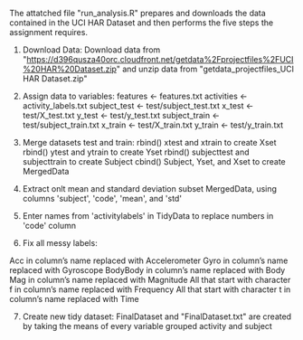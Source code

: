 
The attatched file "run_analysis.R" prepares and downloads the data contained in the UCI HAR Dataset and then performs the five steps the assignment requires.
 1. Download Data: Download data from "https://d396qusza40orc.cloudfront.net/getdata%2Fprojectfiles%2FUCI%20HAR%20Dataset.zip" and unzip data from "getdata_projectfiles_UCI HAR Dataset.zip"
 
 2. Assign data to variables:
features <- features.txt 
activities <- activity_labels.txt 
subject_test <- test/subject_test.txt 
x_test <- test/X_test.txt 
y_test <- test/y_test.txt 
subject_train <- test/subject_train.txt 
x_train <- test/X_train.txt 
y_train <- test/y_train.txt 

 3. Merge datasets test and train:
rbind() xtest and xtrain to create Xset
rbind() ytest and ytrain to create Yset
rbind() subjecttest and subjecttrain to create Subject
cbind() Subject, Yset, and Xset to create MergedData
 
 4. Extract onlt mean and standard deviation
subset MergedData, using columns 'subject', 'code', 'mean', and 'std'
 
 5. Enter names from 'activitylabels' in TidyData to replace numbers in 'code' column
 
 6. Fix all messy labels:
 
Acc in column’s name replaced with Accelerometer
Gyro in column’s name replaced with Gyroscope
BodyBody in column’s name replaced with Body
Mag in column’s name replaced with Magnitude
All that start with character f in column’s name replaced with Frequency
All that start with character t in column’s name replaced with Time

 7. Create new tidy dataset:
FinalDataset and "FinalDataset.txt" are created by taking the means of every variable grouped activity and subject
 
 



